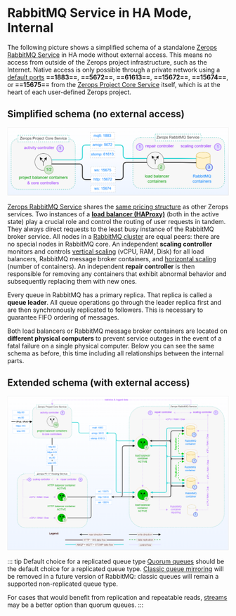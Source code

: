 # RabbitMQ Service in HA Mode, Internal

The following picture shows a simplified schema of a standalone [Zerops RabbitMQ Service](/documentation/services/message-brokers/rabbitmq.html) in HA mode without external access. This means no access from outside of the Zerops project infrastructure, such as the Internet. Native access is only possible through a private network using a [default ports](/documentation/services/message-brokers/rabbitmq.html#hostname-and-ports) **==1883==**, **==5672==**, **==61613==**, **==15672==**, **==15674==**, or **==15675==** from the [Zerops Project Core Service](/documentation/overview/how-zerops-works-inside/typical-schemas-of-zerops-projects.html) itself, which is at the heart of each user-defined Zerops project.

## Simplified schema (no external access)

![Zerops RabbitMQ Service](./images/Zerops-RabbitMQ-Service-Base.png "Zerops RabbitMQ Service")

[Zerops RabbitMQ Service](/documentation/services/message-brokers/rabbitmq.html) shares the [same pricing structure](/documentation/overview/pricing.html#services) as other Zerops services. Two instances of a **[load balancer (HAProxy)](http://www.haproxy.org)** (both in the active state) play a crucial role and control the routing of user requests in tandem. They always direct requests to the least busy instance of the RabbitMQ broker service. All nodes in a [RabbitMQ cluster](https://www.rabbitmq.com/clustering.html#peer-equality) are equal peers: there are no special nodes in RabbitMQ core. An independent **scaling controller** monitors and controls [vertical scaling](/documentation/automatic-scaling/how-automatic-scaling-works.html#vertical-scaling) (vCPU, RAM, Disk) for all load balancers, RabbitMQ message broker containers, and [horizontal scaling](/documentation/automatic-scaling/how-automatic-scaling-works.html#horizontal-scaling) (number of containers). An independent **repair controller** is then responsible for removing any containers that exhibit abnormal behavior and subsequently replacing them with new ones.

Every queue in RabbitMQ has a primary replica. That replica is called a **queue leader**. All queue operations go through the leader replica first and are then synchronously replicated to followers. This is necessary to guarantee FIFO ordering of messages.

Both load balancers or RabbitMQ message broker containers are located on **different physical computers** to prevent service outages in the event of a fatal failure on a single physical computer. Below you can see the same schema as before, this time including all relationships between the internal parts.

## Extended schema (with external access)

![Zerops RabbitMQ Service](./images/Zerops-RabbitMQ-Service-Detail.png "Zerops RabbitMQ Service")

<!-- markdownlint-disable DOCSMD004 -->
::: tip Default choice for a replicated queue type
[Quorum queues](https://www.rabbitmq.com/quorum-queues.html) should be the default choice for a replicated queue type. [Classic queue mirroring](https://www.rabbitmq.com/ha.html) will be removed in a future version of RabbitMQ: classic queues will remain a supported non-replicated queue type.

For cases that would benefit from replication and repeatable reads, [streams](https://www.rabbitmq.com/streams.html) may be a better option than quorum queues.
:::
<!-- markdownlint-enable DOCSMD004 -->
